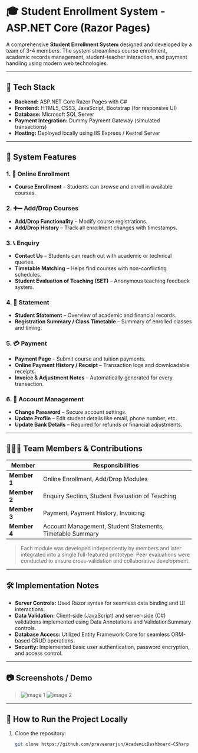 # 🎓 Student Enrollment System - ASP.NET Core (Razor Pages)

A comprehensive **Student Enrollment System** designed and developed by a team of 3-4 members. The system streamlines course enrollment, academic records management, student-teacher interaction, and payment handling using modern web technologies.

---

## 🔧 Tech Stack

- **Backend:** ASP.NET Core Razor Pages with C#
- **Frontend:** HTML5, CSS3, JavaScript, Bootstrap (for responsive UI)
- **Database:** Microsoft SQL Server
- **Payment Integration:** Dummy Payment Gateway (simulated transactions)
- **Hosting:** Deployed locally using IIS Express / Kestrel Server

---

## 📌 System Features

### 1. 📝 Online Enrollment
- **Course Enrollment** – Students can browse and enroll in available courses.

### 2. ➕➖ Add/Drop Courses
- **Add/Drop Functionality** – Modify course registrations.
- **Add/Drop History** – Track all enrollment changes with timestamps.

### 3. 📞 Enquiry
- **Contact Us** – Students can reach out with academic or technical queries.
- **Timetable Matching** – Helps find courses with non-conflicting schedules.
- **Student Evaluation of Teaching (SET)** – Anonymous teaching feedback system.

### 4. 📑 Statement
- **Student Statement** – Overview of academic and financial records.
- **Registration Summary / Class Timetable** – Summary of enrolled classes and timing.

### 5. 💳 Payment
- **Payment Page** – Submit course and tuition payments.
- **Online Payment History / Receipt** – Transaction logs and downloadable receipts.
- **Invoice & Adjustment Notes** – Automatically generated for every transaction.

### 6. 👤 Account Management
- **Change Password** – Secure account settings.
- **Update Profile** – Edit student details like email, phone number, etc.
- **Update Bank Details** – Required for refunds or financial adjustments.

---

## 🧑‍🤝‍🧑 Team Members & Contributions

| Member | Responsibilities |
|--------|------------------|
| **Member 1** | Online Enrollment, Add/Drop Modules |
| **Member 2** | Enquiry Section, Student Evaluation of Teaching |
| **Member 3** | Payment, Payment History, Invoicing |
| **Member 4** | Account Management, Student Statements, Timetable Summary |

> Each module was developed independently by members and later integrated into a single full-featured prototype. Peer evaluations were conducted to ensure cross-validation and collaborative development.

---

## 🛠️ Implementation Notes

- **Server Controls:** Used Razor syntax for seamless data binding and UI interactions.
- **Data Validation:** Client-side (JavaScript) and server-side (C#) validations implemented using Data Annotations and ValidationSummary controls.
- **Database Access:** Utilized Entity Framework Core for seamless ORM-based CRUD operations.
- **Security:** Implemented basic user authentication, password encryption, and access control.

---

## 📷 Screenshots / Demo

> ![image 1](https://github.com/user-attachments/assets/3a3fab60-a2c4-4387-ae2f-3e21975616b8)
![image 2](https://github.com/user-attachments/assets/1201731d-ac20-4c66-9f83-92727f71107e)




---

## 🚀 How to Run the Project Locally

1. Clone the repository:
   ```bash
   git clone https://github.com/praveenarjun/AcademicDashboard-CSharp
   

